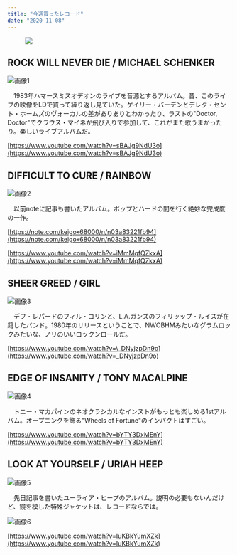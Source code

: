 ```yaml
---
title: "今週買ったレコード"
date: "2020-11-08"
---
```


<figure>

![](assets/n938fadfce98b_edbae3ccb7d17e05c273d77eb3d86c61.jpg)

</figure>

## ROCK WILL NEVER DIE / MICHAEL SCHENKER

![画像1](assets/n938fadfce98b_picture_pc_b21fc108879932ec1f8954786607f95e.jpg)

　1983年ハマースミスオデオンのライブを音源とするアルバム。昔、このライブの映像をLDで買って繰り返し見ていた。ゲイリー・バーデンとデレク・セント・ホームズのヴォーカルの差がありありとわかったり、ラストの"Doctor, Doctor"でクラウス・マイネが飛び入りで参加して、これがまた歌うまかったり。楽しいライブアルバムだ。

[https://www.youtube.com/watch?v=sBAJg9NdU3o](https://www.youtube.com/watch?v=sBAJg9NdU3o)

## DIFFICULT TO CURE / RAINBOW

![画像2](assets/n938fadfce98b_picture_pc_f76ee21982eb3b290080b6f2eaa32418.jpg)

　以前noteに記事も書いたアルバム。ポップとハードの間を行く絶妙な完成度の一作。

[https://note.com/keigox68000/n/n03a83221fb94](https://note.com/keigox68000/n/n03a83221fb94)

[https://www.youtube.com/watch?v=iMmMqfQZkxA](https://www.youtube.com/watch?v=iMmMqfQZkxA)

## SHEER GREED / GIRL

![画像3](assets/n938fadfce98b_picture_pc_e81ae414d10f0e84bd2287f5a62275e5.jpg)

　デフ・レパードのフィル・コリンと、L.A.ガンズのフィリッップ・ルイスが在籍したバンド。1980年のリリースということで、NWOBHMみたいなグラムロックみたいな、ノリのいいロックンロールだ。

[https://www.youtube.com/watch?v=\_DNyjzpDn9o](https://www.youtube.com/watch?v=_DNyjzpDn9o)

## EDGE OF INSANITY / TONY MACALPINE

![画像4](assets/n938fadfce98b_picture_pc_47f3a1cca34d223bf14df570b594f9e4.jpg)

　トニー・マカパインのネオクラシカルなインストがもっとも楽しめる1stアルバム。オープニングを飾る"Wheels of Fortune"のインパクトはすごい。

[https://www.youtube.com/watch?v=bYTY3DxMEnY](https://www.youtube.com/watch?v=bYTY3DxMEnY)

## LOOK AT YOURSELF / URIAH HEEP

![画像5](assets/n938fadfce98b_picture_pc_c3d87cba9a47c4593971b9051d026f5d.jpg)

　先日記事を書いたユーライア・ヒープのアルバム。説明の必要もないんだけど、鏡を模した特殊ジャケットは、レコードならでは。

![画像6](assets/n938fadfce98b_picture_pc_e1b80ca5063990e06758681dfd327215.jpg)

[https://www.youtube.com/watch?v=IuKBkYumXZk](https://www.youtube.com/watch?v=IuKBkYumXZk)
